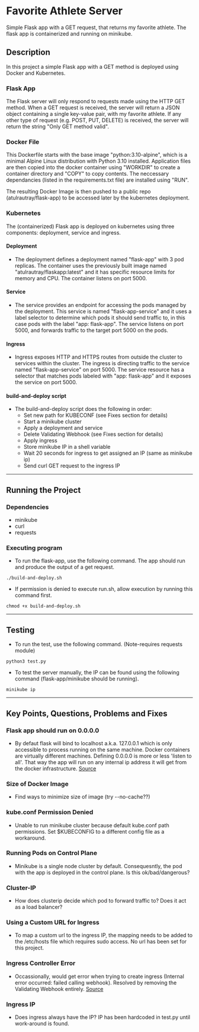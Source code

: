 # Favorite Athlete Server

Simple Flask app with a GET request, that returns my favorite athlete. The flask app is containerized and running on minikube.

## Description

In this project a simple Flask app with a GET method is deployed using Docker and Kubernetes.

### Flask App

The Flask server will only respond to requests made using the HTTP GET method. When a GET request is received, the server will return a JSON object containing a single key-value pair, with my favorite athlete. If any other type of request (e.g. POST, PUT, DELETE) is received, the server will return the string "Only GET method valid".

### Docker File

This Dockerfile starts with the base image "python:3.10-alpine", which is a minimal Alpine Linux distribution with Python 3.10 installed. Application files are then copied into the docker container using "WORKDIR" to create a container directory and "COPY" to copy contents. The neccessary dependancies (listed in the requirements.txt file) are installed using "RUN".

The resulting Docker Image is then pushed to a public repo (atulrautray/flask-app) to be accessed later by the kubernetes deployment.

### Kubernetes

The (containerized) Flask app is deployed on kubernetes using three components: deployment, service and ingress.

#### Deployment
* The deployment defines a deployment named "flask-app" with 3 pod replicas. The container uses the previously built image named "atulrautray/flaskapp:latest" and it has specific resource limits for memory and CPU. The container listens on port 5000.

#### Service
* The service provides an endpoint for accessing the pods managed by the deployment. This service is named "flask-app-service" and it uses a label selector to determine which pods it should send traffic to, in this case pods with the label "app: flask-app". The service listens on port 5000, and forwards traffic to the target port 5000 on the pods.

#### Ingress
* Ingress exposes HTTP and HTTPS routes from outside the cluster to services within the cluster. The ingress is directing traffic to the service named "flask-app-service" on port 5000. The service resource has a selector that matches pods labeled with "app: flask-app" and it exposes the service on port 5000.

#### build-and-deploy script
* The build-and-deploy script does the following in order:
  * Set new path for KUBECONF (see Fixes section for details)
  * Start a minikube cluster
  * Apply a deployment and service
  * Delete Validating Webhook (see Fixes section for details)
  * Apply ingress
  * Store minikube IP in a shell variable
  * Wait 20 seconds for ingress to get assigned an IP (same as minikube ip)
  * Send curl GET request to the ingress IP
 
***
## Running the Project

### Dependencies

* minikube
* curl
* requests

### Executing program

* To run the flask-app, use the following command. The app should run and produce the output of a get request.
```
./build-and-deploy.sh
```
* If permission is denied to execute run.sh, allow execution by running this command first.
```
chmod +x build-and-deploy.sh
```

***
## Testing

* To run the test, use the following command. (Note-requires requests module)
```
python3 test.py
```
* To test the server manually, the IP can be found using the following command (flask-app/minikube should be running).
```
minikube ip
```

***
## Key Points, Questions, Problems and Fixes

### Flask app should run on 0.0.0.0

* By defaut flask will bind to localhost a.k.a. 127.0.0.1 which is only accessible to process running on the same machine. Docker containers are virtually different machines. Defining 0.0.0.0 is more or less 'listen to all'. That way the app will run on any internal ip address it will get from the docker infrastructure. [Source](https://www.reddit.com/r/docker/comments/xwfm08/why_do_i_need_to_specify_host0000_when_running_a/)

### Size of Docker Image

* Find ways to minimize size of image (try --no-cache??)

### kube.conf Permission Denied

* Unable to run minikube cluster because default kube.conf path permissions. Set $KUBECONFIG to a different config file as a workaround.

### Running Pods on Control Plane

* Minikube is a single node cluster by default. Consequesntly, the pod with the app is deployed in the control plane. Is this ok/bad/dangerous?

### Cluster-IP

* How does clusterip decide which pod to forward traffic to? Does it act as a load balancer?

### Using a Custom URL for Ingress

* To map a custom url to the ingress IP, the mapping needs to be added to the /etc/hosts file which requires sudo access. No url has been set for this project.

### Ingress Controller Error

* Occassionally, would get error when trying to create ingress (Internal error occurred: failed calling webhook). Resolved by removing the Validating Webhook entirely. [Source](https://stackoverflow.com/questions/61616203/nginx-ingress-controller-failed-calling-webhook)

### Ingress IP

* Does ingress always have the IP? IP has been hardcoded in test.py until work-around is found.